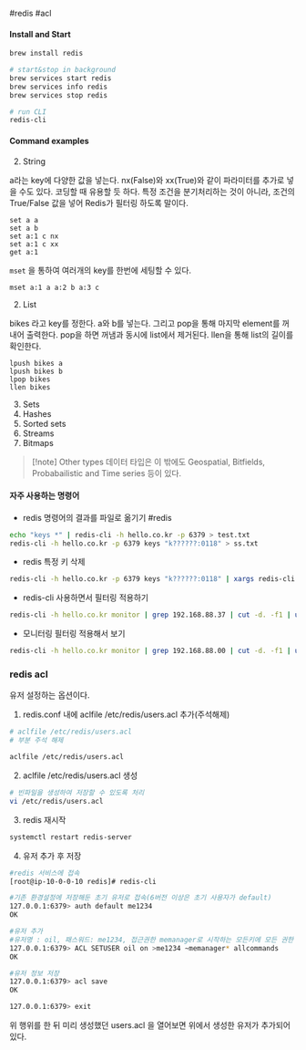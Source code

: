 #redis #acl

#### Install and Start

```sh
brew install redis

# start&stop in background
brew services start redis
brew services info redis
brew services stop redis

# run CLI
redis-cli
```

#### Command examples

2. String

a라는 key에 다양한 값을 넣는다. nx(False)와 xx(True)와 같이 파라미터를 추가로 넣을 수도 있다. 코딩할 때 유용할 듯 하다. 특정 조건을 분기처리하는 것이 아니라, 조건의 True/False 값을 넣어 Redis가 필터링 하도록 말이다.

```
set a a
set a b
set a:1 c nx
set a:1 c xx
get a:1
```

`mset` 을 통하여 여러개의 key를 한번에 세팅할 수 있다.

```
mset a:1 a a:2 b a:3 c
```

2. List

bikes 라고 key를 정한다. a와 b를 넣는다. 그리고 pop을 통해 마지막 element를 꺼내어 출력한다. pop을 하면 꺼냄과 동시에 list에서 제거된다. llen을 통해 list의 길이를 확인한다.

```
lpush bikes a
lpush bikes b
lpop bikes
llen bikes
```

3. Sets
4. Hashes
5. Sorted sets
6. Streams
7. Bitmaps

> [!note] Other types
> 데이터 타입은 이 밖에도 Geospatial, Bitfields, Probabailistic and Time series 등이 있다.

#### 자주 사용하는 명령어

- redis 명령어의 결과를 파일로 옮기기 #redis

```sh
echo "keys *" | redis-cli -h hello.co.kr -p 6379 > test.txt
redis-cli -h hello.co.kr -p 6379 keys "k??????:0118" > ss.txt
```

- redis 특정 키 삭제

```sh
redis-cli -h hello.co.kr -p 6379 keys "k??????:0118" | xargs redis-cli -h hello.co.kr -p 6379 del
```

- redis-cli 사용하면서 필터링 적용하기

```sh
redis-cli -h hello.co.kr monitor | grep 192.168.88.37 | cut -d. -f1 | uniq -c
```

- 모니터링 필터링 적용해서 보기

```sh
redis-cli -h hello.co.kr monitor | grep 192.168.88.00 | cut -d. -f1 | uniq -c
```

### redis acl
유저 설정하는 옵션이다. 

1. redis.conf 내에 aclfile /etc/redis/users.acl 추가(주석해제)

```sh
# aclfile /etc/redis/users.acl
# 부분 주석 해제

aclfile /etc/redis/users.acl
```

2. aclfile /etc/redis/users.acl 생성

```sh
# 빈파일을 생성하여 저장할 수 있도록 처리
vi /etc/redis/users.acl
```

3. redis 재시작

```sh
systemctl restart redis-server
```

4. 유저 추가 후 저장

```sh
#redis 서비스에 접속
[root@ip-10-0-0-10 redis]# redis-cli

#기존 환경설정에 저장해둔 초기 유저로 접속(6버전 이상은 초기 사용자가 default)
127.0.0.1:6379> auth default me1234
OK

#유저 추가 
#유저명 : oil, 패스워드: me1234, 접근권한 memanager로 시작하는 모든키에 모든 권한 부여
127.0.0.1:6379> ACL SETUSER oil on >me1234 ~memanager* allcommands
OK

#유저 정보 저장
127.0.0.1:6379> acl save
OK

127.0.0.1:6379> exit
```

위 행위를 한 뒤 미리 생성했던 users.acl 을 열어보면 위에서 생성한 유저가 추가되어 있다.